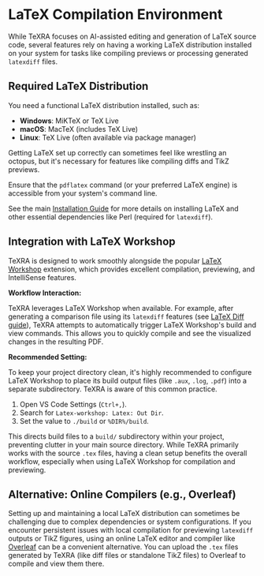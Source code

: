 # LaTeX Compilation Environment

While TeXRA focuses on AI-assisted editing and generation of LaTeX source code, several features rely on having a working LaTeX distribution installed on your system for tasks like compiling previews or processing generated `latexdiff` files.

## Required LaTeX Distribution

You need a functional LaTeX distribution installed, such as:

- **Windows**: MiKTeX or TeX Live
- **macOS**: MacTeX (includes TeX Live)
- **Linux**: TeX Live (often available via package manager)

Getting LaTeX set up correctly can sometimes feel like wrestling an octopus, but it's necessary for features like compiling diffs and TikZ previews.

Ensure that the `pdflatex` command (or your preferred LaTeX engine) is accessible from your system's command line.

See the main [Installation Guide](./installation.md) for more details on installing LaTeX and other essential dependencies like Perl (required for `latexdiff`).

## Integration with LaTeX Workshop

TeXRA is designed to work smoothly alongside the popular [LaTeX Workshop](https://marketplace.visualstudio.com/items?itemName=James-Yu.latex-workshop) extension, which provides excellent compilation, previewing, and IntelliSense features.

**Workflow Interaction:**

TeXRA leverages LaTeX Workshop when available. For example, after generating a comparison file using its `latexdiff` features (see [LaTeX Diff guide](./latex-diff.md)), TeXRA attempts to automatically trigger LaTeX Workshop's build and view commands. This allows you to quickly compile and see the visualized changes in the resulting PDF.

**Recommended Setting:**

To keep your project directory clean, it's highly recommended to configure LaTeX Workshop to place its build output files (like `.aux`, `.log`, `.pdf`) into a separate subdirectory. TeXRA is aware of this common practice.

1.  Open VS Code Settings (`Ctrl+,`).
2.  Search for `Latex-workshop: Latex: Out Dir`.
3.  Set the value to `./build` or `%DIR%/build`.

This directs build files to a `build/` subdirectory within your project, preventing clutter in your main source directory. While TeXRA primarily works with the source `.tex` files, having a clean setup benefits the overall workflow, especially when using LaTeX Workshop for compilation and previewing.

## Alternative: Online Compilers (e.g., Overleaf)

Setting up and maintaining a local LaTeX distribution can sometimes be challenging due to complex dependencies or system configurations. If you encounter persistent issues with local compilation for previewing `latexdiff` outputs or TikZ figures, using an online LaTeX editor and compiler like [Overleaf](https://www.overleaf.com) can be a convenient alternative. You can upload the `.tex` files generated by TeXRA (like diff files or standalone TikZ files) to Overleaf to compile and view them there.
